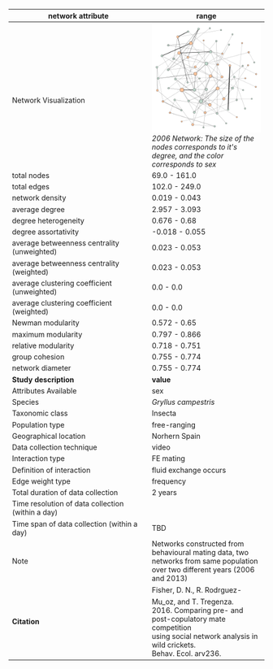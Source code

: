 network attribute|range
---|---
<img width=2000> Network Visualization | ![NetworkImage](/Networks/Visualizations/cricket_fisher_sexual_network_2006.png) *2006 Network: The size of the nodes corresponds to it's degree, and the color corresponds to sex*
total nodes|69.0 - 161.0
total edges|102.0 - 249.0
network density|0.019 - 0.043
average degree|2.957 - 3.093
degree heterogeneity|0.676 - 0.68
degree assortativity|-0.018 - 0.055
average betweenness centrality (unweighted)|0.023 - 0.053
average betweenness centrality (weighted)|0.023 - 0.053
average clustering coefficient (unweighted)|0.0 - 0.0
average clustering coefficient (weighted)|0.0 - 0.0
Newman modularity|0.572 - 0.65
maximum modularity|0.797 - 0.866
relative modularity|0.718 - 0.751
group cohesion|0.755 - 0.774
network diameter|0.755 - 0.774
**Study description**|**value**
Attributes Available|sex
Species|*Gryllus campestris*
Taxonomic class|Insecta
Population type|free-ranging
Geographical location|Norhern Spain
Data collection technique|video
Interaction type|FE mating
Definition of interaction|fluid exchange occurs
Edge weight type|frequency
Total duration of data collection|2 years
Time resolution of data collection (within a day)|
Time span of data collection (within a day)|TBD
Note|Networks constructed from behavioural mating data, two networks from same population over two different years (2006 and 2013)
**Citation** | Fisher, D. N., R. Rodrguez-Mu_oz, and T. Tregenza. <br> 2016. Comparing pre- and post-copulatory mate competition <br> using social network analysis in wild crickets. <br> Behav. Ecol. arv236.
